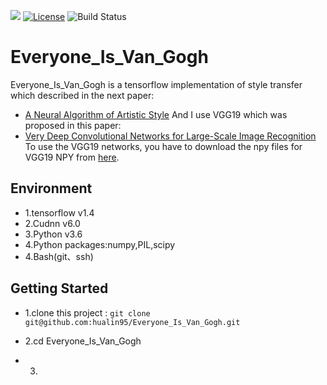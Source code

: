 ![](https://github.com/hualin95/Everyone_Is_Van_Gogh/blob/master/docs/logo.png)
[![License](https://img.shields.io/badge/License-MIT-blue.svg)](https://github.com/hualin95/Everyone_Is_Van_Gogh/blob/master/LICENSE) 
![Build Status](https://img.shields.io/appveyor/ci/gruntjs/grunt/master.svg)
# Everyone_Is_Van_Gogh
Everyone_Is_Van_Gogh is a tensorflow implementation of style transfer which described in the next paper:
* [A Neural Algorithm of Artistic Style](https://arxiv.org/pdf/1508.06576v2.pdf)
And I use VGG19 which was proposed in this paper:
* [Very Deep Convolutional Networks for Large-Scale Image Recognition](https://arxiv.org/abs/1409.1556)
To use the VGG19 networks, you have to download the npy files for VGG19 NPY from [here](https://mega.nz/#!xZ8glS6J!MAnE91ND_WyfZ_8mvkuSa2YcA7q-1ehfSm-Q1fxOvvs).

## Environment
* 1.tensorflow v1.4
* 2.Cudnn v6.0
* 3.Python v3.6 
* 4.Python packages:numpy,PIL,scipy
* 4.Bash(git、ssh)

## Getting Started
* 1.clone this project : `git clone git@github.com:hualin95/Everyone_Is_Van_Gogh.git`



* 2.cd Everyone_Is_Van_Gogh
* 3.
